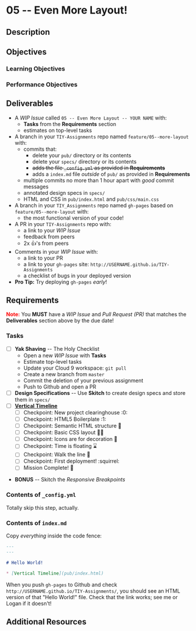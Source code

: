 # 05 -- Even More Layout!

## Description

## Objectives

### Learning Objectives

### Performance Objectives

## Deliverables

* A _WIP Issue_ called `05 -- Even More Layout -- YOUR NAME` with:
    * **Tasks** from the **Requirements** section
    * estimates on top-level tasks
* A branch in your `TIY-Assignments` repo named `feature/05--more-layout` with:
    * commits that:
        * delete your `pub/` directory or its contents
        * delete your `specs/` directory or its contents
        * ~~adds the file `_config.yml` as provided in **Requirements**~~
        * adds a `index.md` file _outside_ of `pub/` as provided in **Requirements**
    * multiple commits no more than 1 hour apart with _good_ commit messages
    * annotated design specs in `specs/`
    * HTML and CSS in `pub/index.html` and `pub/css/main.css`
* A branch in your `TIY_Assignments` repo named `gh-pages` based on `feature/05--more-layout` with:
    * the most functional version of your code!
* A PR in your `TIY-Assignments` repo with:
    * a link to your _WIP Issue_
    * feedback from peers
    * 2x :+1:'s from peers
* Comments in your _WIP Issue_ with:
    * a link to your PR
    * a link to your `gh-pages` site: `http://USERNAME.github.io/TIY-Assignments`
    * a checklist of bugs in your deployed version
* **Pro Tip:** Try deploying `gh-pages` _early_!

## Requirements

<strong style="color:red">Note:</strong> You **MUST** have a _WIP Issue_ and _Pull Request (PR)_ that matches the **Deliverables** section above by the due date!

### Tasks

* [ ] **Yak Shaving** -- The Holy Checklist
    * Open a new _WIP Issue_ with **Tasks**
    * Estimate top-level tasks
    * Update your Cloud 9 workspace: `git pull`
    * Create a new branch from `master`
    * Commit the deletion of your previous assignment
    * Push to Github and open a PR
* [ ] **Design Specifications** -- Use **Skitch** to create design specs and store them in `specs/`
* [ ] [**Vertical Timeline**](http://theironyard-orlando.github.io/FEE--2015--SPRING/)
  * [ ] Checkpoint: New project clearinghouse :0:
  * [ ] Checkpoint: HTML5 Boilerplate :1:
  * [ ] Checkpoint: Semantic HTML structure :seedling:
  * [ ] Checkpoint: Basic CSS layout :seedling::seedling:
  * [ ] Checkpoint: Icons are for decoration :blossom:
  * [ ] Checkpoint: Time is floating :hourglass:
  * [ ] Checkpoint: Walk the line :guitar:
  * [ ] Checkpoint: First deployment! :squirrel:
  * [ ] Mission Complete! :checkered_flag:
* **BONUS** -- Skitch the _Responsive Breakpoints_

### Contents of `_config.yml`

Totally skip this step, actually.

### Contents of `index.md`

Copy _everything_ inside the code fence:

```markdown
---
---

# Hello World!

* [Vertical Timeline](pub/index.html)
```

When you push `gh-pages` to Github and check `http://USERNAME.github.io/TIY-Assignments/`, you should see an HTML version of that "Hello World!" file. Check that the link works; see me or Logan if it doesn't!

## Additional Resources
